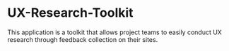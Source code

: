 # UX-Research-Toolkit
This application is a toolkit that allows project teams to easily conduct UX research through feedback collection on their sites.
